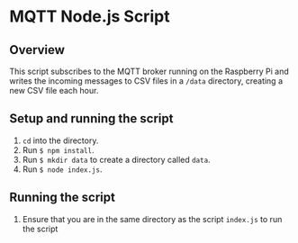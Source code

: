 # MQTT Node.js Script

## Overview
This script subscribes to the MQTT broker running on the Raspberry Pi and writes the incoming messages to CSV files in a `/data` directory, creating a new CSV file each hour.

## Setup and running the script
1. `cd` into the directory.
2. Run `$ npm install`.
3. Run `$ mkdir data` to create a directory called `data`.
4. Run `$ node index.js`.

## Running the script
1. Ensure that you are in the same directory as the script `index.js` to run the script
